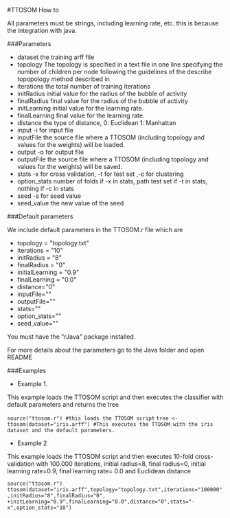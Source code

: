 #TTOSOM How to

All parameters must be strings, including learning rate, etc. this is because the integration with java.

###Parameters

* dataset the training arff file 
* topology The topology is specified in a text file in one line specifying the number of children per node following the guidelines of the describe topopology method described in
* iterations the total number of training iterations
* initRadius initial value for the radius of the bubble of activity
* finalRadius final value for the radius of the bubble of activity
* initLearning initial value for the learning rate.
* finalLearning final value for the learning rate.
* distance the type of distance, 0: Euclidean 1: Manhattan
* input -i for input file
* inputFile the source file where a TTOSOM (including topology and values for the weights) will be loaded.
* output -o for output file
* outputFile the source file where a TTOSOM (including topology and values for the weights) will be saved.
* stats -x for cross validation, -t for test set ,-c for clustering
* option_stats number of folds if -x in stats, path test set if -t in stats, nothing if -c in stats
* seed -s for seed value
* seed_value the new value of the seed


###Default parameters 

We include default parameters in the TTOSOM.r file which are 

* topology = "topology.txt"
* iterations = "10"
* initRadius = "8"
* finalRadius = "0"
* initialLearning = "0.9"
* finalLearning = "0.0"
* distance="0"
* inputFile=""
* outputFile=""
* stats=""
* option_stats=""
* seed_value=""

You must have the "rJava" package installed.

For more details about the parameters go to the Java folder and open README

###Examples

* Example 1.

This example loads the TTOSOM script and then executes the classifier with default parameters and returns the tree

`source("ttosom.r") #this loads the TTOSOM script`
`tree <- ttosom(dataset="iris.arff") #This executes the TTOSOM with the iris dataset and the default parameters.`


* Example 2

This example loads the TTOSOM script and then executes 10-fold cross-validation with 100.000 iterations, initial radius=8, final radius=0, initial learning rate=0.9, final learning rate= 0.0 and Euclidean distance 

`source("ttosom.r")`
`ttosom(dataset="iris.arff",topology="topology.txt",iterations="100000",initRadius="8",finalRadius="0",`
`+initLearning="0.9",finalLearning="0.0",distance="0",stats="-x",option_stats="10")`
